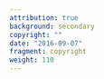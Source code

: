 ```yaml
---
attribution: true
background: secondary
copyright: ""
date: "2016-09-07"
fragment: copyright
weight: 110
---
```

